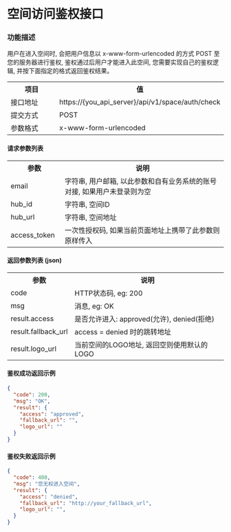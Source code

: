 # 空间访问鉴权接口

### 功能描述

用户在进入空间时, 会把用户信息以 x-www-form-urlencoded 的方式 POST 至您的服务器进行鉴权, 鉴权通过后用户才能进入此空间, 您需要实现自己的鉴权逻辑, 并按下面指定的格式返回鉴权结果。

<table width="100%">
    <tr>
      <th width="25%">项目</th>
      <th>值</th>
    </tr>
    <tr>
      <td>接口地址</td>
      <td>https://{you_api_server}/api/v1/space/auth/check</td>
    </tr>
    <tr>
      <td>提交方式</td>
      <td>POST</td>
    </tr>
    <tr>
      <td>参数格式</td>
      <td>x-www-form-urlencoded</td>
    </tr>
</table>

#### 请求参数列表

<table width="100%">
    <tr>
      <th width="25%">参数</th>
      <th>说明</th>
    </tr>
    <tr>
      <td>email</td>
      <td>字符串, 用户邮箱, 以此参数和自有业务系统的账号对接, 如果用户未登录则为空</td>
    </tr>
    <tr>
      <td>hub_id</td>
      <td>字符串, 空间ID</td>
    </tr>
    <tr>
      <td>hub_url</td>
      <td>字符串, 空间地址</td>
    </tr>
    <tr>
      <td>access_token</td>
      <td>一次性授权码, 如果当前页面地址上携带了此参数则原样传入</td>
    </tr>
</table>

#### 返回参数列表 (json)

<table width="100%">
    <tr>
      <th width="25%">参数</th>
      <th>说明</th>
    </tr>
    <tr>
      <td>code</td>
      <td>HTTP状态码, eg: 200</td>
    </tr>
    <tr>
      <td>msg</td>
      <td>消息, eg: OK</td>
    </tr>
    <tr>
      <td>result.access</td>
      <td>是否允许进入: approved(允许), denied(拒绝)</td>
    </tr>
    <tr>
      <td>result.fallback_url</td>
      <td>access = denied 时的跳转地址</td>
    </tr>
    <tr>
      <td>result.logo_url</td>
      <td>当前空间的LOGO地址, 返回空则使用默认的LOGO</td>
    </tr>
</table>

#### 鉴权成功返回示例

```json
{
  "code": 200,
  "msg": "OK",
  "result": {
    "access": "approved",
    "fallback_url": "",
    "logo_url": ""
  }
}
```

#### 鉴权失败返回示例

```json
{
  "code": 400,
  "msg": "您无权进入空间",
  "result": {
    "access": "denied",
    "fallback_url": "http://your_fallback_url",
    "logo_url": "",
  }
}
```
